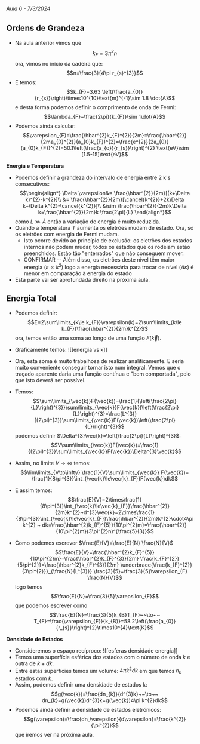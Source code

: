 ###### Aula 6 - 7/3/2024
## Ordens de Grandeza
- Na aula anterior vimos que $$k_{F}=3\pi^{2}n$$
ora, vimos no início da cadeira que:
$$n=\frac{3}{4\pi r_{s}^{3}}$$
- E temos:
$$k_{F}=3.63 \left(\frac{a_{0}}{r_{s}}\right)\times10^{10}\text{m}^{-1}\sim 1.8 \dot{A}$$
e desta forma podemos definir o comprimento de onda de Fermi:
$$\lambda_{F}=\frac{2\pi}{k_{F}}\sim 1\dot{A}$$
- Podemos ainda calcular:
$$\varepsilon_{F}=\frac{\hbar^{2}k_{F}^{2}}{2m}=\frac{\hbar^{2}}{2ma_{0}^{2}}(a_{0}k_{F})^{2}=\frac{e^{2}}{2a_{0}}(a_{0}k_{F})^{2}=50.1\left(\frac{a_{o}}{r_{s}}\right)^{2} \text{eV}\sim [1.5-15]\text{eV}$$

**Energia e Temperatura**
- Podemos definir a grandeza do intervalo de energia entre 2 k's consecutivos:
$$\begin{align*}
\Delta \varepsilon&= \frac{\hbar^{2}}{2m}[(k+\Delta k)^{2}-k^{2}]\\
&= \frac{\hbar^{2}}{2m}[\cancel{k^{2}}+2k\Delta k+\Delta k^{2}-\cancel{k^{2}}]\\
&\sim \frac{\hbar^{2}}{2m}k\Delta k=\frac{\hbar^{2}}{2m}k \frac{2\pi}{L}
\end{align*}$$
como $L\gg\dot{A}$ então a variação de energia é muito reduzida.
- Quando a temperatura $T$ aumenta os eletrões mudam de estado. Ora, só os eletrões com energia de Fermi mudam.
    - Isto ocorre devido ao princípio de exclusão: os eletrões dos estados internos não podem mudar, todos os estados que os rodeiam estão preenchidos. Estão tão "enterrados" que não conseguem mover.
    - CONFIRMAR -- Além disso, os eletrões deste nível têm maior energia ($\varepsilon\propto k^{2}$) logo a energia necessária para trocar de nível ($\Delta\varepsilon$) é menor em comparação à energia do estado
- Esta parte vai ser aprofundada direito na próxima aula.

## Energia Total
- Podemos definir:
$$E=2\sum\limits_{k\le k_{F}}\varepsilon(k)=2\sum\limits_{k\le k_{F}}\frac{\hbar^{2}}{2m}k^{2}$$
ora, temos então uma soma ao longo de uma função $F(\vec{k})$.
- Graficamente temos:
![[energia vs k]]

- Ora, esta soma é muito trabalhosa de realizar analiticamente. E seria muito conveniente conseguir tornar isto num integral. Vemos que o traçado aparente daria uma função contínua e "bem comportada", pelo que isto deverá ser possível.
- Temos:
$$\sum\limits_{\vec{k}}F(\vec{k})=\frac{1}{\left(\frac{2\pi}{L}\right)^{3}}\sum\limits_{\vec{k}}F(\vec{k})\left(\frac{2\pi}{L}\right)^{3}=\frac{L^{3}}{(2\pi)^{3}}\sum\limits_{\vec{k}}F(\vec{k})\left(\frac{2\pi}{L}\right)^{3}$$
podemos definir $\Delta^{3}\vec{k}=\left(\frac{2\pi}{L}\right)^{3}$:
$$V\sum\limits_{\vec{k}}F(\vec{k})=\frac{1}{(2\pi)^{3}}\sum\limits_{\vec{k}}F(\vec{k})\Delta^{3}\vec{k}$$
- Assim, no limite $V\to\infty$ temos:
$$\lim\limits_{V\to\infty} \frac{1}{V}\sum\limits_{\vec{k}} F(\vec{k})= \frac{1}{8\pi^{3}}\int_{\vec{k}\le\vec{k}_{F}}F(\vec{k})dk$$
- E assim temos:
$$\frac{E}{V}=2\times\frac{1}{8\pi^{3}}\int_{\vec{k}\le\vec{k}_{F}}\frac{\hbar^{2}}{2m}k^{2}~d^{3}\vec{k}=2\times\frac{1}{8\pi^{3}}\int_{\vec{k}\le\vec{k}_{F}}\frac{\hbar^{2}}{2m}k^{2}\cdot4\pi k^{2} ~ dk=\frac{\hbar^{2}k_{F}^{5}}{10\pi^{2}m}=\frac{\hbar^{2}}{10\pi^{2}m}(3\pi^{2}n)^{\frac{5}{3}}$$
- Como podemos escrever $\frac{E}{V}=\frac{E}{N} \frac{N}{V}$
$$\frac{E}{V}=\frac{\hbar^{2}k_{F}^{5}}{10\pi^{2}m}=\frac{\hbar^{2}k_{F}^{3}}{2m} \frac{k_{F}^{2}}{5\pi^{2}}=\frac{\hbar^{2}k_{F}^{3}}{2m} \underbrace{\frac{k_{F}^{2}}{3\pi^{2}}}_{\frac{N}{L^{3}}} \frac{3}{5}=\frac{3}{5}\varepsilon_{F} \frac{N}{V}$$
logo temos
$$\frac{E}{N}=\frac{3}{5}\varepsilon_{F}$$
que podemos escrever como $$\frac{E}{N}=\frac{3}{5}k_{B}T_{F}~~\to~~ T_{F}=\frac{\varepsilon_{F}}{k_{B}}=58.2\left(\frac{a_{0}}{r_{s}}\right)^{2}\times10^{4}\text{K}$$

**Densidade de Estados**
- Consideremos o espaço recíproco:
![[esferas densidade energia]]
- Temos uma superfície esférica dos estados com o número de onda $k$ e outra de $k+dk$.
- Entre estas superfícies temos um volume: $4\pi k^{2}dk$ em que temos $n_{k}$ estados com $k$. 
- Assim, podemos definir uma densidade de estados k:
$$g(\vec{k})=\frac{dn_{k}}{d^{3}k}~~\to~~ dn_{k}=g(\vec{k})d^{3}k=g(\vec{k})4\pi k^{2}dk$$
- Podemos ainda definir a densidade de estados eletrónicos:
$$g(\varepsilon)=\frac{dn_\varepsilon}{d\varepsilon}=\frac{k^{2}}{\pi^{2}}$$
que iremos ver na próxima aula.